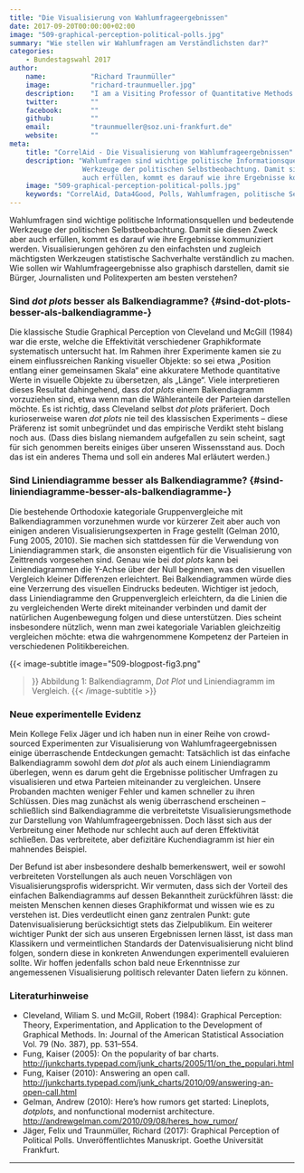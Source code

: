 ```yaml
---
title: "Die Visualisierung von Wahlumfrageergebnissen"
date: 2017-09-20T00:00:00+02:00
image: "509-graphical-perception-political-polls.jpg"
summary: "Wie stellen wir Wahlumfragen am Verständlichsten dar?"
categories:       
    - Bundestagswahl 2017
author: 
    name:           "Richard Traunmüller"
    image:          "richard-traunmueller.jpg"
    description:    "I am a Visiting Professor of Quantitative Methods in the Social and Behavioral Sciences at the University of Mannheim and currently on leave from Goethe University Frankfurt, where I hold an Assistant Professorship for Empirical Democracy Research. My work on religion and politics and quantitative methodology has been published in Comparative Political Studies, Comparative Politics, European Journal of Political Research, European Sociological Review, and Political Analysis, amongst others. Please feel free to contact me via Mail. "
    twitter:        ""
    facebook:       ""
    github:         ""
    email:          "traunmueller@soz.uni-frankfurt.de"
    website:        ""
meta:
    title: "CorrelAid - Die Visualisierung von Wahlumfrageergebnissen"
    description: "Wahlumfragen sind wichtige politische Informationsquellen und bedeutende
                  Werkzeuge der politischen Selbstbeobachtung. Damit sie diesen Zweck aber
                  auch erfüllen, kommt es darauf wie ihre Ergebnisse kommuniziert werden."
    image: "509-graphical-perception-political-polls.jpg"
    keywords: "CorrelAid, Data4Good, Polls, Wahlumfragen, politische Selbstbeobachtung, Graphical Perception"
---
```



Wahlumfragen sind wichtige politische Informationsquellen und bedeutende
Werkzeuge der politischen Selbstbeobachtung. Damit sie diesen Zweck aber
auch erfüllen, kommt es darauf wie ihre Ergebnisse kommuniziert werden.
Visualisierungen gehören zu den einfachsten und zugleich mächtigsten
Werkzeugen statistische Sachverhalte verständlich zu machen. Wie sollen
wir Wahlumfrageergebnisse also graphisch darstellen, damit sie Bürger,
Journalisten und Politexperten am besten verstehen?

### Sind *dot plots* besser als Balkendiagramme? {#sind-dot-plots-besser-als-balkendiagramme-}

Die klassische Studie Graphical Perception von Cleveland und McGill
(1984) war die erste, welche die Effektivität verschiedener
Graphikformate systematisch untersucht hat. Im Rahmen ihrer Experimente
kamen sie zu einem einflussreichen Ranking visueller Objekte: so sei
etwa „Position entlang einer gemeinsamen Skala“ eine akkuratere Methode
quantitative Werte in visuelle Objekte zu übersetzen, als „Länge“. Viele
interpretieren dieses Resultat dahingehend, dass *dot plots* einem
Balkendiagramm vorzuziehen sind, etwa wenn man die Wähleranteile der
Parteien darstellen möchte. Es ist richtig, dass Cleveland selbst *dot
plots* präferiert. Doch kurioserweise waren *dot plots* nie teil des
klassischen Experiments – diese Präferenz ist somit unbegründet und das
empirische Verdikt steht bislang noch aus. (Dass dies bislang niemandem
aufgefallen zu sein scheint, sagt für sich genommen bereits einiges über
unseren Wissensstand aus. Doch das ist ein anderes Thema und soll ein
anderes Mal erläutert werden.)

### Sind Liniendiagramme besser als Balkendiagramme? {#sind-liniendiagramme-besser-als-balkendiagramme-}

Die bestehende Orthodoxie kategoriale Gruppenvergleiche mit
Balkendiagrammen vorzunehmen wurde vor kürzerer Zeit aber auch von
einigen anderen Visualisierungsexperten in Frage gestellt (Gelman 2010,
Fung 2005, 2010). Sie machen sich stattdessen für die Verwendung von
Liniendiagrammen stark, die ansonsten eigentlich für die Visualisierung
von Zeittrends vorgesehen sind. Genau wie bei *dot plots* kann bei
Liniendiagrammen die Y-Achse über der Null beginnen, was den visuellen
Vergleich kleiner Differenzen erleichtert. Bei Balkendiagrammen würde
dies eine Verzerrung des visuellen Eindrucks bedeuten. Wichtiger ist
jedoch, dass Liniendiagramme den Gruppenvergleich erleichtern, da die
Linien die zu vergleichenden Werte direkt miteinander verbinden und
damit der natürlichen Augenbewegung folgen und diese unterstützen. Dies
scheint insbesondere nützlich, wenn man zwei kategoriale Variablen
gleichzeitig vergleichen möchte: etwa die wahrgenommene Kompetenz der
Parteien in verschiedenen Politikbereichen.

{{< image-subtitle
    image="509-blogpost-fig3.png"
>}}
Abbildung 1: Balkendiagramm, *Dot Plot* und Liniendiagramm im Vergleich.
{{< /image-subtitle >}}


### Neue experimentelle Evidenz

Mein Kollege Felix Jäger und ich haben nun in einer Reihe von
crowd-sourced Experimenten zur Visualisierung von Wahlumfrageergebnissen
einige überraschende Entdeckungen gemacht: Tatsächlich ist das einfache
Balkendiagramm sowohl dem *dot plot* als auch einem Liniendiagramm
überlegen, wenn es darum geht die Ergebnisse politischer Umfragen zu
visualisieren und etwa Parteien miteinander zu vergleichen. Unsere
Probanden machten weniger Fehler und kamen schneller zu ihren Schlüssen.
Dies mag zunächst als wenig überraschend erscheinen – schließlich sind
Balkendiagramme die verbreitetste Visualisierungsmethode zur Darstellung
von Wahlumfrageergebnissen. Doch lässt sich aus der Verbreitung einer
Methode nur schlecht auch auf deren Effektivität schließen. Das
verbreitete, aber defizitäre Kuchendiagramm ist hier ein mahnendes
Beispiel.

Der Befund ist aber insbesondere deshalb bemerkenswert, weil er sowohl
verbreiteten Vorstellungen als auch neuen Vorschlägen von
Visualisierungsprofis widerspricht. Wir vermuten, dass sich der Vorteil
des einfachen Balkendiagramms auf dessen Bekanntheit zurückführen lässt:
die meisten Menschen kennen dieses Graphikformat und wissen wie es zu
verstehen ist. Dies verdeutlicht einen ganz zentralen Punkt: gute
Datenvisualisierung berücksichtigt stets das Zielpublikum. Ein weiterer
wichtiger Punkt der sich aus unseren Ergebnissen lernen lässt, ist dass
man Klassikern und vermeintlichen Standards der Datenvisualisierung
nicht blind folgen, sondern diese in konkreten Anwendungen experimentell
evaluieren sollte. Wir hoffen jedenfalls schon bald neue Erkenntnisse
zur angemessenen Visualisierung politisch relevanter Daten liefern zu
können.

### Literaturhinweise

-   Cleveland, Wiliam S. und McGill, Robert (1984): Graphical
    Perception: Theory, Experimentation, and Application to the
    Development of Graphical Methods. In: Journal of the American
    Statistical Association Vol. 79 (No. 387), pp. 531–554.
-   Fung, Kaiser (2005): On the popularity of bar charts.
    <http://junkcharts.typepad.com/junk_charts/2005/11/on_the_populari.html>
-   Fung, Kaiser (2010): Answering an open call.
    <http://junkcharts.typepad.com/junk_charts/2010/09/answering-an-open-call.html>
-   Gelman, Andrew (2010): Here’s how rumors get started: Lineplots,
    *dotplots*, and nonfunctional modernist architecture.
    <http://andrewgelman.com/2010/09/08/heres_how_rumor/>
-   Jäger, Felix und Traunmüller, Richard (2017): Graphical Perception
    of Political Polls. Unveröffentlichtes Manuskript. Goethe
    Universität Frankfurt.

------------------------------------------------------------------------



